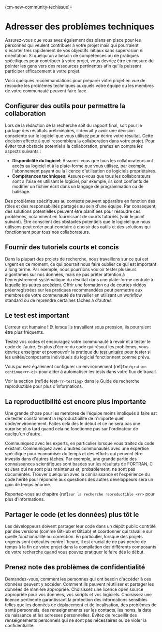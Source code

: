 (cm-new-community-techissue)=
# Adresser des problèmes techniques

Assurez-vous que vous avez également des plans en place pour les personnes qui veulent contribuer à votre projet mais qui pourraient s'écarter très rapidement de vos objectifs initiaux sans supervision ni orientation. Si quelqu'un a besoin de compétences ou de pratiques spécifiques pour contribuer à votre projet, vous devriez être en mesure de pointer les gens vers des ressources pertinentes afin qu'ils puissent participer efficacement à votre projet.

Voici quelques recommandations pour préparer votre projet en vue de résoudre les problèmes techniques auxquels votre équipe ou les membres de votre communauté peuvent faire face.

## Configurer des outils pour permettre la collaboration

Lors de la rédaction de la recherche soit du rapport final, soit pour le partage des résultats préliminaires, il devrait y avoir une décision consciente sur le logiciel que vous utilisez pour écrire votre résultat. Cette décision affecte à quoi ressemblera la collaboration dans votre projet. Pour éviter tout obstacle potentiel à la collaboration, prenez en compte les aspects suivants :
* **Disponibilité du logiciel**: Assurez-vous que tous les collaborateurs ont accès au logiciel et à la plate-forme que vous utilisez, par exemple, l'abonnement payant ou la licence d'utilisation de logiciels propriétaires.
* **Compétences techniques**: Assurez-vous que tous les collaborateurs sont à l'aise en utilisant le logiciel, par exemple, ils sont confiants de modifier un fichier écrit dans un langage de programmation ou de balisage.

Des problèmes spécifiques au contexte peuvent apparaître en fonction des rôles et des responsabilités partagés au sein d'une équipe. Par conséquent, des solutions potentielles peuvent être planifiées pour résoudre ces problèmes, notamment en fournissant de courts tutoriels (voir le point suivant). Être conscient des obstacles potentiels que le logiciel que nous utilisons peut créer peut conduire à choisir des outils et des solutions qui fonctionnent pour tous nos collaborateurs.

## Fournir des tutoriels courts et concis

Dans la plupart des projets de recherche, nous travaillons sur ce qui est urgent en ce moment, ce qui pourrait nous faire oublier ce qui est important à long terme. Par exemple, nous pourrions vouloir tester plusieurs algorithmes sur nos données, mais ne pas prêter attention à l'enregistrement systématique du résultat dans une plate-forme centrale à laquelle les autres accèdent. Offrir une formation ou de courtes vidéos préenregistrées sur les pratiques recommandées peut permettre aux membres de votre communauté de travailler en utilisant un workflow standard ou de reprendre certaines tâches à d'autres.

## Le test est important

L'erreur est humaine ! Et lorsqu’ils travaillent sous pression, ils pourraient être plus fréquents.

Testez vos codes et encouragez votre communauté à revoir et à tester le code de l'autre. En plus d'écrire du code qui résout les problèmes, vous devriez enseigner et promouvoir la pratique du [test unitaire](http://softwaretestingfundamentals.com/unit-testing/) pour tester si les unités/composants individuels du logiciel fonctionnent comme prévu.

Vous pouvez également configurer un environnement {ref}`Intégration continue<rr-ci>` pour aider à automatiser les tests dans votre flux de travail.

Voir la section {ref}de test`<rr-testing>` dans le Guide de recherche reproductible pour plus d'informations.

## La reproductibilité est encore plus importante

Une grande chose pour les membres de l'équipe moins impliqués à faire est de tester constamment la reproductibilité de n'importe quel code/environnement. Faites cela dès le début et ce ne sera pas une surprise plus tard quand cela ne fonctionne pas sur l'ordinateur de quelqu'un d'autre.

Communiquez avec les experts, en particulier lorsque vous traitez du code existant. Communiquez avec d'autres communautés avec une expertise spécifique pour économiser du temps et des efforts qui peuvent être investis dans d'autres tâches. Par exemple, une grande partie des connaissances scientifiques sont basées sur les résultats de FORTRAN, C et Java qui ne sont plus maintenus et, probablement, ne sont pas documentés. Trouver quelqu'un avec la connaissance et l'expérience du code hérité pour répondre aux questions des autres développeurs sera un gain de temps énorme.

Reportez-vous au chapitre {ref}`sur la recherche reproductible <rr>` pour plus d'informations.

## Partager le code (et les données) plus tôt le

Les développeurs doivent partager leur code dans un dépôt public contrôlé par des versions (comme GitHub et GitLab) et coordonner qui travaille sur quelle fonctionnalité ou correction. En particulier, lorsque des projets urgents sont exécutés contre l'heure, il est crucial de ne pas perdre de temps à la fin de votre projet dans la compilation des différents composants de votre recherche quand vous pouvez pratiquer le faire dès le début.

## Prenez note des problèmes de confidentialité

Demandez-vous, comment les personnes qui ont besoin d'accéder à ces données peuvent y accéder. Comment ils peuvent réutiliser et partager les données de manière appropriée. Choisissez une licence open source appropriée pour vos données, vos scripts et vos logiciels. Choisissez une licence pertinente garantissant la protection des informations sensibles telles que les données de déplacement et de localisation, des problèmes de santé personnels, des renseignements sur les contacts, les noms, la date de naissance et les adresses personnelles. Évitez de recueillir des renseignements personnels qui ne sont pas nécessaires ou de violer la confidentialité.
